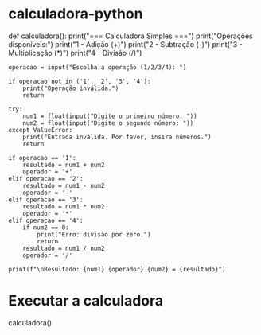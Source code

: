 # calculadora-python
def calculadora():
    print("=== Calculadora Simples ===")
    print("Operações disponíveis:")
    print("1 - Adição (+)")
    print("2 - Subtração (-)")
    print("3 - Multiplicação (*)")
    print("4 - Divisão (/)")

    operacao = input("Escolha a operação (1/2/3/4): ")

    if operacao not in ('1', '2', '3', '4'):
        print("Operação inválida.")
        return

    try:
        num1 = float(input("Digite o primeiro número: "))
        num2 = float(input("Digite o segundo número: "))
    except ValueError:
        print("Entrada inválida. Por favor, insira números.")
        return

    if operacao == '1':
        resultado = num1 + num2
        operador = '+'
    elif operacao == '2':
        resultado = num1 - num2
        operador = '-'
    elif operacao == '3':
        resultado = num1 * num2
        operador = '*'
    elif operacao == '4':
        if num2 == 0:
            print("Erro: divisão por zero.")
            return
        resultado = num1 / num2
        operador = '/'

    print(f"\nResultado: {num1} {operador} {num2} = {resultado}")

# Executar a calculadora
calculadora()
